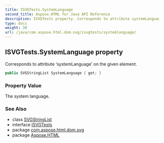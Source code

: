 ```yaml
---
title: ISVGTests.SystemLanguage
second_title: Aspose.HTML for Java API Reference
description: ISVGTests property. Corresponds to attribute systemLanguage on the given element
type: docs
weight: 30
url: /java/com.aspose.html.dom.svg/isvgtests/systemlanguage/
---
```

## ISVGTests.SystemLanguage property

Corresponds to attribute ‘systemLanguage’ on the given element.

```java
public SVGStringList SystemLanguage { get; }
```

### Property Value

The system language.

### See Also

* class [SVGStringList](../../../com.aspose.html.dom.svg.datatypes/svgStringlist/)
* interface [ISVGTests](../)
* package [com.aspose.html.dom.svg](../../isvgtests/)
* package [Aspose.HTML](../../../)
